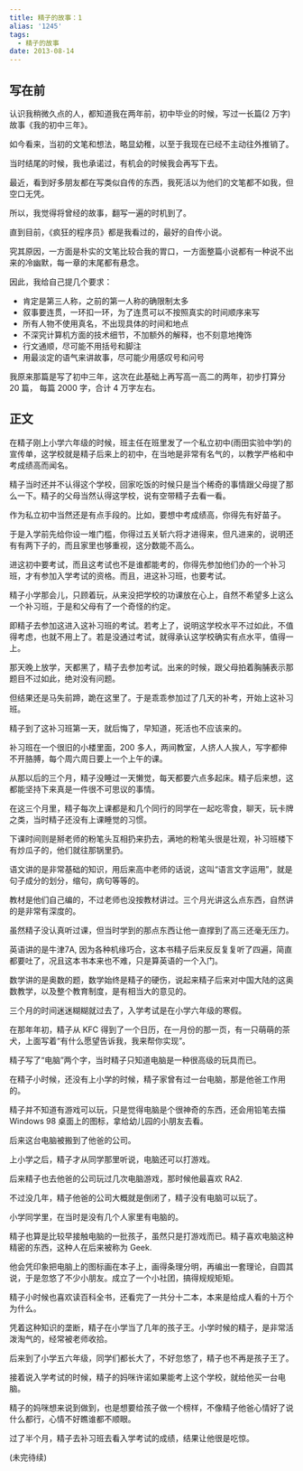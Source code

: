 ```yaml
---
title: 精子的故事：1
alias: '1245'
tags:
  - 精子的故事
date: 2013-08-14
---
```


## 写在前

认识我稍微久点的人，都知道我在两年前，初中毕业的时候，写过一长篇(2 万字)故事《我的初中三年》。

如今看来，当初的文笔和想法，略显幼稚，以至于我现在已经不主动往外推销了。

当时结尾的时候，我也承诺过，有机会的时候我会再写下去。

最近，看到好多朋友都在写类似自传的东西，我死活以为他们的文笔都不如我，但空口无凭。

所以，我觉得将曾经的故事，翻写一遍的时机到了。

直到目前，《疯狂的程序员》都是我看过的，最好的自传小说。

究其原因，一方面是朴实的文笔比较合我的胃口，一方面整篇小说都有一种说不出来的冷幽默，每一章的末尾都有悬念。

因此，我给自己提几个要求：

* 肯定是第三人称，之前的第一人称的确限制太多
* 叙事要连贯，一环扣一环，为了连贯可以不按照真实的时间顺序来写
* 所有人物不使用真名，不出现具体的时间和地点
* 不深究计算机方面的技术细节，不加额外的解释，也不刻意地掩饰
* 行文通顺，尽可能不用括号和脚注
* 用最淡定的语气来讲故事，尽可能少用感叹号和问号

我原来那篇是写了初中三年，这次在此基础上再写高一高二的两年，初步打算分 20 篇， 每篇 2000 字，合计 4 万字左右。

## 正文

在精子刚上小学六年级的时候，班主任在班里发了一个私立初中(雨田实验中学)的宣传单，这学校就是精子后来上的初中，在当地是非常有名气的，以教学严格和中考成绩高而闻名。

精子当时还并不认得这个学校，回家吃饭的时候只是当个稀奇的事情跟父母提了那么一下。精子的父母当然认得这学校，说有空带精子去看一看。

作为私立初中当然还是有点手段的。比如，要想中考成绩高，你得先有好苗子。

于是入学前先给你设一堆门槛，你得过五关斩六将才进得来，但凡进来的，说明还有有两下子的，而且家里也够重视，这分数能不高么。

进这初中要考试，而且这考试也不是谁都能考的，你得先参加他们办的一个补习班，才有参加入学考试的资格。而且，进这补习班，也要考试。

精子小学那会儿，只顾着玩，从来没把学校的功课放在心上，自然不希望多上这么一个补习班，于是和父母有了一个奇怪的约定。

即精子去参加这进入这补习班的考试。若考上了，说明这学校水平不过如此，不值得考虑，也就不用上了。若是没通过考试，就得承认这学校确实有点水平，值得一上。

那天晚上放学，天都黑了，精子去参加考试。出来的时候，跟父母拍着胸脯表示那题目不过如此，绝对没有问题。

但结果还是马失前蹄，跪在这里了。于是乖乖参加过了几天的补考，开始上这补习班。

精子到了这补习班第一天，就后悔了，早知道，死活也不应该来的。

补习班在一个很旧的小楼里面，200 多人，两间教室，人挤人人挨人，写字都伸不开胳膊，每个周六周日要上一个上午的课。

从那以后的三个月，精子没睡过一天懒觉，每天都要六点多起床。精子后来想，这都能坚持下来真是一件很不可思议的事情。

在这三个月里，精子每次上课都是和几个同行的同学在一起吃零食，聊天，玩卡牌之类，当时精子还没有上课睡觉的习惯。

下课时间则是掰老师的粉笔头互相扔来扔去，满地的粉笔头很是壮观，补习班楼下有炒瓜子的，他们就往那锅里扔。

语文讲的是非常基础的知识，用后来高中老师的话说，这叫“语言文字运用”，就是句子成分的划分，缩句，病句等等的。

教材是他们自己编的，不过老师也没按教材讲过。三个月光讲这么点东西，自然讲的是非常有深度的。

虽然精子没认真听过课，但当时学到的那点东西让他一直撑到了高三还毫无压力。

英语讲的是牛津7A, 因为各种机缘巧合，这本书精子后来反反复复听了四遍，简直都要吐了，况且这本书本来也不难，只是算英语的一个入门。

数学讲的是奥数的题，数学始终是精子的硬伤，说起来精子后来对中国大陆的这奥数教学，以及整个教育制度，是有相当大的意见的。

三个月的时间迷迷糊糊就过去了，入学考试是在小学六年级的寒假。

在那年年初，精子从 KFC 得到了一个日历，在一月份的那一页，有一只萌萌的茶犬，上面写着“有什么愿望告诉我，我来帮你实现”。

精子写了“电脑”两个字，当时精子只知道电脑是一种很高级的玩具而已。

在精子小时候，还没有上小学的时候，精子家曾有过一台电脑，那是他爸工作用的。

精子并不知道有游戏可以玩，只是觉得电脑是个很神奇的东西，还会用铅笔去描 Windows 98 桌面上的图标，拿给幼儿园的小朋友去看。

后来这台电脑被搬到了他爸的公司。

上小学之后，精子才从同学那里听说，电脑还可以打游戏。

后来精子也去他爸的公司玩过几次电脑游戏，那时候他最喜欢 RA2.

不过没几年，精子他爸的公司大概就是倒闭了，精子没有电脑可以玩了。

小学同学里，在当时是没有几个人家里有电脑的。

精子也算是比较早接触电脑的一批孩子，虽然只是打游戏而已。精子喜欢电脑这种精密的东西，这种人在后来被称为 Geek.

他会凭印象把电脑上的图标画在本子上，画得条理分明，再编出一套理论，自圆其说，于是忽悠了不少小朋友。成立了一个小社团，搞得规规矩矩。

精子小时候也喜欢读百科全书，还看完了一共分十二本，本来是给成人看的十万个为什么。

凭着这种知识的垄断，精子在小学当了几年的孩子王。小学时候的精子，是非常活泼淘气的，经常被老师收拾。

后来到了小学五六年级，同学们都长大了，不好忽悠了，精子也不再是孩子王了。

接着说入学考试的时候，精子的妈咪许诺如果能考上这个学校，就给他买一台电脑。

精子的妈咪想来说到做到，也是想要给孩子做一个榜样，不像精子他爸心情好了说什么都行，心情不好瞧谁都不顺眼。

过了半个月，精子去补习班去看入学考试的成绩，结果让他很是吃惊。

(未完待续)
